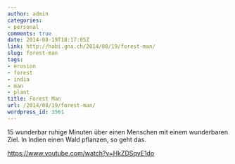 ```yaml
---
author: admin
categories:
- personal
comments: true
date: 2014-08-19T18:17:05Z
link: http://habi.gna.ch/2014/08/19/forest-man/
slug: forest-man
tags:
- erosion
- forest
- india
- man
- plant
title: Forest Man
url: /2014/08/19/forest-man/
wordpress_id: 3561
---
```


15 wunderbar ruhige Minuten über einen Menschen mit einem wunderbaren Ziel.
In Indien einen Wald pflanzen, so geht das.

https://www.youtube.com/watch?v=HkZDSqyE1do
